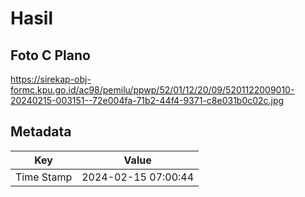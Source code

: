 # Hasil

## Foto C Plano

https://sirekap-obj-formc.kpu.go.id/ac98/pemilu/ppwp/52/01/12/20/09/5201122009010-20240215-003151--72e004fa-71b2-44f4-9371-c8e031b0c02c.jpg


## Metadata

| Key        | Value               |
| ---------- | ------------------- |
| Time Stamp | 2024-02-15 07:00:44 |



